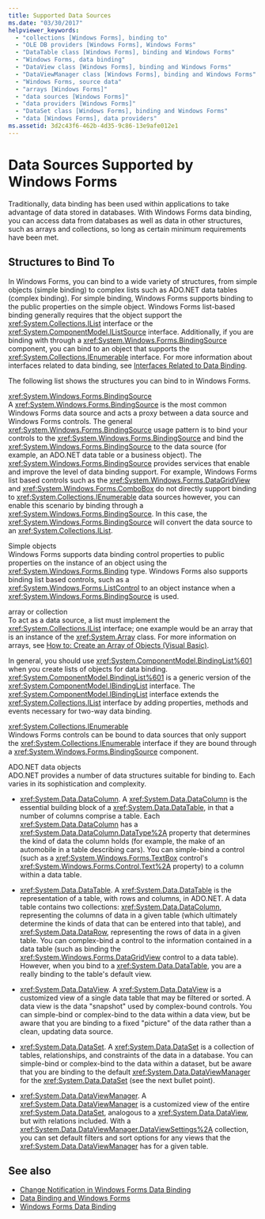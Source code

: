 ```yaml
---
title: Supported Data Sources
ms.date: "03/30/2017"
helpviewer_keywords: 
  - "collections [Windows Forms], binding to"
  - "OLE DB providers [Windows Forms], Windows Forms"
  - "DataTable class [Windows Forms], binding and Windows Forms"
  - "Windows Forms, data binding"
  - "DataView class [Windows Forms], binding and Windows Forms"
  - "DataViewManager class [Windows Forms], binding and Windows Forms"
  - "Windows Forms, source data"
  - "arrays [Windows Forms]"
  - "data sources [Windows Forms]"
  - "data providers [Windows Forms]"
  - "DataSet class [Windows Forms], binding and Windows Forms"
  - "data [Windows Forms], data providers"
ms.assetid: 3d2c43f6-462b-4d35-9c86-13e9afe012e1
---
```

# Data Sources Supported by Windows Forms

Traditionally, data binding has been used within applications to take advantage of data stored in databases. With Windows Forms data binding, you can access data from databases as well as data in other structures, such as arrays and collections, so long as certain minimum requirements have been met.  
  
## Structures to Bind To  

 In Windows Forms, you can bind to a wide variety of structures, from simple objects (simple binding) to complex lists such as ADO.NET data tables (complex binding). For simple binding, Windows Forms supports binding to the public properties on the simple object. Windows Forms list-based binding generally requires that the object support the <xref:System.Collections.IList> interface or the <xref:System.ComponentModel.IListSource> interface. Additionally, if you are binding with through a <xref:System.Windows.Forms.BindingSource> component, you can bind to an object that supports the <xref:System.Collections.IEnumerable> interface. For more information about interfaces related to data binding, see [Interfaces Related to Data Binding](interfaces-related-to-data-binding.md).  
  
 The following list shows the structures you can bind to in Windows Forms.  
  
 <xref:System.Windows.Forms.BindingSource>  
 A <xref:System.Windows.Forms.BindingSource> is the most common Windows Forms data source and acts a proxy between a data source and Windows Forms controls. The general <xref:System.Windows.Forms.BindingSource> usage pattern is to bind your controls to the <xref:System.Windows.Forms.BindingSource> and bind the <xref:System.Windows.Forms.BindingSource> to the data source (for example, an ADO.NET data table or a business object). The <xref:System.Windows.Forms.BindingSource> provides services that enable and improve the level of data binding support. For example, Windows Forms list based controls such as the <xref:System.Windows.Forms.DataGridView> and <xref:System.Windows.Forms.ComboBox> do not directly support binding to <xref:System.Collections.IEnumerable> data sources however, you can enable this scenario by binding through a <xref:System.Windows.Forms.BindingSource>. In this case, the <xref:System.Windows.Forms.BindingSource> will convert the data source to an <xref:System.Collections.IList>.  
  
 Simple objects  
 Windows Forms supports data binding control properties to public properties on the instance of an object using the <xref:System.Windows.Forms.Binding> type. Windows Forms also supports binding list based controls, such as a <xref:System.Windows.Forms.ListControl> to an object instance when a <xref:System.Windows.Forms.BindingSource> is used.  
  
 array or collection  
 To act as a data source, a list must implement the <xref:System.Collections.IList> interface; one example would be an array that is an instance of the <xref:System.Array> class. For more information on arrays, see [How to: Create an Array of Objects (Visual Basic)](/previous-versions/visualstudio/visual-studio-2010/487y7874(v=vs.100)).  
  
 In general, you should use <xref:System.ComponentModel.BindingList%601> when you create lists of objects for data binding. <xref:System.ComponentModel.BindingList%601> is a generic version of the <xref:System.ComponentModel.IBindingList> interface. The <xref:System.ComponentModel.IBindingList> interface extends the <xref:System.Collections.IList> interface by adding properties, methods and events necessary for two-way data binding.  
  
 <xref:System.Collections.IEnumerable>  
 Windows Forms controls can be bound to data sources that only support the <xref:System.Collections.IEnumerable> interface if they are bound through a <xref:System.Windows.Forms.BindingSource> component.  
  
 ADO.NET data objects  
 ADO.NET provides a number of data structures suitable for binding to. Each varies in its sophistication and complexity.  
  
- <xref:System.Data.DataColumn>. A <xref:System.Data.DataColumn> is the essential building block of a <xref:System.Data.DataTable>, in that a number of columns comprise a table. Each <xref:System.Data.DataColumn> has a <xref:System.Data.DataColumn.DataType%2A> property that determines the kind of data the column holds (for example, the make of an automobile in a table describing cars). You can simple-bind a control (such as a <xref:System.Windows.Forms.TextBox> control's <xref:System.Windows.Forms.Control.Text%2A> property) to a column within a data table.  
  
- <xref:System.Data.DataTable>. A <xref:System.Data.DataTable> is the representation of a table, with rows and columns, in ADO.NET. A data table contains two collections: <xref:System.Data.DataColumn>, representing the columns of data in a given table (which ultimately determine the kinds of data that can be entered into that table), and <xref:System.Data.DataRow>, representing the rows of data in a given table. You can complex-bind a control to the information contained in a data table (such as binding the <xref:System.Windows.Forms.DataGridView> control to a data table). However, when you bind to a <xref:System.Data.DataTable>, you are a really binding to the table's default view.  
  
- <xref:System.Data.DataView>. A <xref:System.Data.DataView> is a customized view of a single data table that may be filtered or sorted. A data view is the data "snapshot" used by complex-bound controls. You can simple-bind or complex-bind to the data within a data view, but be aware that you are binding to a fixed "picture" of the data rather than a clean, updating data source.  
  
- <xref:System.Data.DataSet>. A <xref:System.Data.DataSet> is a collection of tables, relationships, and constraints of the data in a database. You can simple-bind or complex-bind to the data within a dataset, but be aware that you are binding to the default <xref:System.Data.DataViewManager> for the <xref:System.Data.DataSet> (see the next bullet point).  
  
- <xref:System.Data.DataViewManager>. A <xref:System.Data.DataViewManager> is a customized view of the entire <xref:System.Data.DataSet>, analogous to a <xref:System.Data.DataView>, but with relations included. With a <xref:System.Data.DataViewManager.DataViewSettings%2A> collection, you can set default filters and sort options for any views that the <xref:System.Data.DataViewManager> has for a given table.  
  
## See also

- [Change Notification in Windows Forms Data Binding](change-notification-in-windows-forms-data-binding.md)
- [Data Binding and Windows Forms](data-binding-and-windows-forms.md)
- [Windows Forms Data Binding](windows-forms-data-binding.md)
